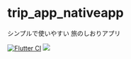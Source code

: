 # trip_app_nativeapp

シンプルで使いやすい 旅のしおりアプリ

<p align="left">
<a href="https://github.com/seigi0714/trip-app-nativeapp/actions/workflows/flutter_ci.yaml"><img src="https://github.com/seigi0714/trip-app-nativeapp/actions/workflows/flutter_ci.yaml/badge.svg" alt="Flutter CI"></a>
<a href="https://pub.dev/packages/very_good_analysis"><img src="https://img.shields.io/badge/style-very_good_analysis-B22C89.svg"></a>
</p>
